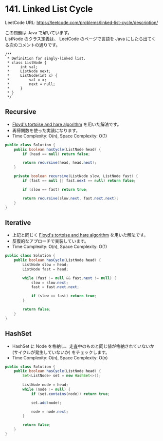# 141. Linked List Cycle

LeetCode URL: https://leetcode.com/problems/linked-list-cycle/description/

この問題は Java で解いています。  
ListNode のクラス定義は、 LeetCode のページで言語を Java にしたら出てくる次のコメントの通りです。

```
/**
 * Definition for singly-linked list.
 * class ListNode {
 *     int val;
 *     ListNode next;
 *     ListNode(int x) {
 *         val = x;
 *         next = null;
 *     }
 * }
 */
```

## Recursive

- [Floyd's tortoise and hare algorithm](https://www.geeksforgeeks.org/floyds-cycle-finding-algorithm/) を用いた解法です。
- 再帰関数を使った実装になります。 
- Time Complexity: O(n), Space Complexity: O(1)

``` java
public class Solution {
    public boolean hasCycle(ListNode head) {
        if (head == null) return false;

        return recursive(head, head.next);
    }

    private boolean recursive(ListNode slow, ListNode fast) {
        if (fast == null || fast.next == null) return false;

        if (slow == fast) return true;

        return recursive(slow.next, fast.next.next);
    }
}
```

## Iterative

- 上記と同じく [Floyd's tortoise and hare algorithm](https://www.geeksforgeeks.org/floyds-cycle-finding-algorithm/) を用いた解法です。
- 反復的なアプローチで実装しています。 
- Time Complexity: O(n), Space Complexity: O(1)

```java
public class Solution {
    public boolean hasCycle(ListNode head) {
        ListNode slow = head;
        ListNode fast = head;

        while (fast != null && fast.next != null) {
            slow = slow.next;
            fast = fast.next.next;

            if (slow == fast) return true;
        }

        return false;
    }
}
```

## HashSet

- HashSet に Node を格納し、走査中のものと同じ値が格納されていないか (サイクルが発生していないか) をチェックします。
- Time Complexity: O(n), Space Complexity: O(n)

```java
public class Solution {
    public boolean hasCycle(ListNode head) {
        Set<ListNode> set = new HashSet<>();
        
        ListNode node = head;
        while (node != null) {
            if (set.contains(node)) return true;

            set.add(node);

            node = node.next;
        }

        return false;
    }
}
```
